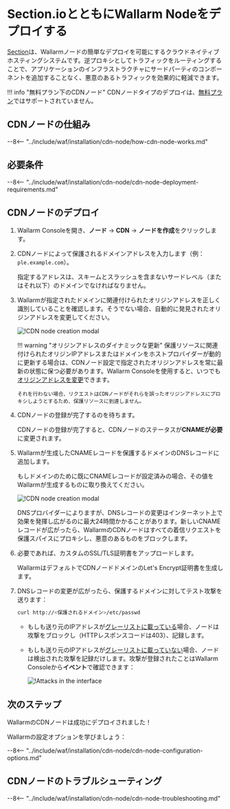 [cdn-node-operation-scheme]:        ../images/waf-installation/quickstart/cdn-node-scheme.png
[data-to-wallarm-cloud-docs]:       ../user-guides/rules/sensitive-data-rule.md
[operation-modes-docs]:             ../admin-en/configure-wallarm-mode.md
[operation-mode-rule-docs]:         ../user-guides/rules/wallarm-mode-rule.md
[wallarm-cloud-docs]:               ../about-wallarm/overview.md#cloud
[cdn-node-creation-modal]:          ../images/waf-installation/quickstart/cdn-node-creation-modal.png
[cname-required-modal]:             ../images/waf-installation/quickstart/cname-required-modal.png
[attacks-in-ui]:                    ../images/admin-guides/test-attacks-quickstart.png
[user-roles-docs]:                  ../user-guides/settings/users.md
[update-origin-ip-docs]:            ../user-guides/nodes/cdn-node.md#updating-the-origin-address-of-the-protected-resource
[rules-docs]:                       ../user-guides/rules/intro.md
[ip-lists-docs]:                    ../user-guides/ip-lists/overview.md
[integration-docs]:                 ../user-guides/settings/integrations/integrations-intro.md
[trigger-docs]:                     ../user-guides/triggers/triggers.md
[application-docs]:                 ../user-guides/settings/applications.md
[nodes-ui-docs]:                    ../user-guides/nodes/cdn-node.md
[events-docs]:                      ../user-guides/events/check-attack.md
[graylist-populating-docs]:         ../user-guides/ip-lists/graylist.md#managing-graylist
[graylist-docs]:                    ../user-guides/ip-lists/graylist.md
[link-app-conf]:                    ../user-guides/settings/applications.md
[varnish-cache]:                    #why-is-there-a-delay-in-the-update-of-the-content-protected-by-the-cdn-node
[using-varnish-cache]:              ../user-guides/nodes/cdn-node.md#using-varnish-cache

# Section.ioとともにWallarm Nodeをデプロイする

[Section](https://www.section.io/)は、Wallarmノードの簡単なデプロイを可能にするクラウドネイティブホスティングシステムです。逆プロキシとしてトラフィックをルーティングすることで、アプリケーションのインフラストラクチャにサードパーティのコンポーネントを追加することなく、悪意のあるトラフィックを効果的に軽減できます。

!!! info "無料プラン下のCDNノード"
   CDNノードタイプのデプロイは、[無料プラン](../about-wallarm/subscription-plans.md#free-tier-subscription-plan-us-cloud)ではサポートされていません。

## CDNノードの仕組み

--8<-- "../include/waf/installation/cdn-node/how-cdn-node-works.md"

## 必要条件

--8<-- "../include/waf/installation/cdn-node/cdn-node-deployment-requirements.md"

## CDNノードのデプロイ

1. Wallarm Consoleを開き、**ノード** → **CDN** → **ノードを作成**をクリックします。
1. CDNノードによって保護されるドメインアドレスを入力します（例：`ple.example.com`）。

    指定するアドレスは、スキームとスラッシュを含まないサードレベル（またはそれ以下）のドメインでなければなりません。
1. Wallarmが指定されたドメインに関連付けられたオリジンアドレスを正しく識別していることを確認します。そうでない場合、自動的に発見されたオリジンアドレスを変更してください。

    ![!CDN node creation modal][cdn-node-creation-modal]

    !!! warning "オリジンアドレスのダイナミックな更新"
       保護リソースに関連付けられたオリジンIPアドレスまたはドメインをホストプロバイダーが動的に更新する場合は、CDNノード設定で指定されたオリジンアドレスを常に最新の状態に保つ必要があります。Wallarm Consoleを使用すると、いつでも[オリジンアドレスを変更][update-origin-ip-docs]できます。

       それを行わない場合、リクエストはCDNノードがそれらを誤ったオリジンアドレスにプロキシしようとするため、保護リソースに到達しません。
1. CDNノードの登録が完了するのを待ちます。

    CDNノードの登録が完了すると、CDNノードのステータスが**CNAMEが必要**に変更されます。
1. Wallarmが生成したCNAMEレコードを保護するドメインのDNSレコードに追加します。

    もしドメインのために既にCNAMEレコードが設定済みの場合、その値をWallarmが生成するものに取り換えてください。

    ![!CDN node creation modal][cname-required-modal]

    DNSプロバイダーによりますが、DNSレコードの変更はインターネット上で効果を発揮し広がるのに最大24時間かかることがあります。新しいCNAMEレコードが広がったら、WallarmのCDNノードはすべての着信リクエストを保護スパイスにプロキシし、悪意のあるものをブロックします。
1. 必要であれば、カスタムのSSL/TLS証明書をアップロードします。

    WallarmはデフォルトでCDNノードドメインのLet's Encrypt証明書を生成します。
1. DNSレコードの変更が広がったら、保護するドメインに対してテスト攻撃を送ります：

    ```bash
    curl http://<保護されるドメイン>/etc/passwd
    ```

    * もしも送り元のIPアドレスが[グレーリストに載っている][graylist-docs]場合、ノードは攻撃をブロックし（HTTPレスポンスコードは403）、記録します。
    * もしも送り元のIPアドレスが[グレーリストに載っていない][graylist-docs]場合、ノードは検出された攻撃を記録だけします。攻撃が登録されたことはWallarm Consoleから**イベント**で確認できます：

        ![!Attacks in the interface][attacks-in-ui]

## 次のステップ

WallarmのCDNノードは成功にデプロイされました！

Wallarmの設定オプションを学びましょう：

--8<-- "../include/waf/installation/cdn-node/cdn-node-configuration-options.md"

## CDNノードのトラブルシューティング

--8<-- "../include/waf/installation/cdn-node/cdn-node-troubleshooting.md"
